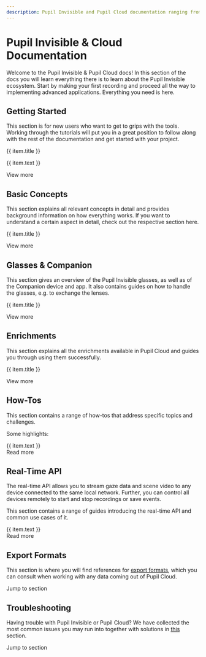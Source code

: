 ```yaml
---
description: Pupil Invisible and Pupil Cloud documentation ranging from getting started guides to explanations of advanced concepts, how-to guides, and references on export formats and APIs.
---
```

# Pupil Invisible & Cloud Documentation
Welcome to the Pupil Invisible & Pupil Cloud docs! In this section of the docs you will learn everything there is to learn about the Pupil Invisible ecosystem. Start by making your first recording and proceed all the way to implementing advanced applications. Everything you need is here.

## Getting Started
This section is for new users who want to get to grips with the tools. Working through the tutorials will put you in a great position to follow along with the rest of the documentation and get started with your project.

<div>
  <div class="grid grid-cols-1 sm-grid-cols-2 md-grid-cols-3 lg-grid-cols-2 xl-grid-cols-3 gap-8">
    <div v-for="(item,index) in gettingStarted">
      <v-img class="rounded" style="margin-bottom:32px;" :src="require(`../media/invisible/overview-${index + 1}.jpg`)"></v-img>
      <p class="caption--1 font-weight-bold pb-3">{{ item.title }}</p>
      <p class="caption--1">
        {{ item.text }}
      </p>
    </div>
  </div>
</div>

<router-link class="underline" to="/invisible/getting-started/first-recording">View more</router-link>

<v-divider />

## Basic Concepts
This section explains all relevant concepts in detail and provides background information on how everything works. If you want to understand a certain aspect in detail, check out the respective section here.

<div class="pb-4">
  <v-btn
    v-for="(item,index) in basicConcepts"
    :key="index"
    outline
    round
    color="primary"
    :to="item.link"
    style="font-weight:normal;"
  >
    {{ item.title }}
  </v-btn>
</div>

<router-link class="underline" to="/invisible/basic-concepts/">View more</router-link>

<v-divider />

## Glasses & Companion
This section gives an overview of the Pupil Invisible glasses, as well as of the Companion device and app. It also contains guides on how to handle the glasses, e.g. to exchange the lenses.

<div class="pb-4">
  <v-btn
    v-for="(item,index) in glassesAndCompanion"
    :key="index"
    outline
    round
    color="primary"
    :to="item.link"
    style="font-weight:normal;"
  >
    {{ item.title }}
  </v-btn>
</div>

<router-link class="underline" to="/invisible/glasses-and-companion/technical-overview/">View more</router-link>

<v-divider />

## Enrichments
This section explains all the enrichments available in Pupil Cloud and guides you through using them successfully.

<div class="pb-4">
  <v-btn
    v-for="(item,index) in enrichments"
    :key="index"
    outline
    round
    color="primary"
    :to="item.link"
    style="font-weight:normal;"
  >
    {{ item.title }}
  </v-btn>
</div>

<router-link class="underline" to="/invisible/enrichments/">View more</router-link>

<v-divider />

## How-Tos
This section contains a range of how-tos that address specific topics and challenges.

Some highlights:

<div class="howto-container">
  <v-expansion-panel v-model="panel">
    <v-expansion-panel-content
      v-for="(item, index) in panelContent"
      :key="index"
      hide-actions
    >
      <template v-slot:header>
        <div class="flex">
          <div style="width:16px;margin-right:8px">{{ panel == index ? '-' : '+' }}</div>
          <span>{{ item.title }}</span>
        </div>
      </template>
      <v-card>
        <v-card-text class="pt-0 pl-5">
          <div class="pb-2">
            {{ item.text }}
          </div>
          <router-link class="underline" :to="item.link">Read more</router-link>
        </v-card-text>
      </v-card>
    </v-expansion-panel-content>
  </v-expansion-panel>
</div>

<v-divider />

## Real-Time API
The real-time API allows you to stream gaze data and scene video to any device connected to the same local network. Further, you can control all devices remotely to start and stop recordings or save events.

This section contains a range of guides introducing the real-time API and common use cases of it.

<div class="howto-container">
  <v-expansion-panel v-model="panel">
    <v-expansion-panel-content
      v-for="(item, index) in realTimeAPI"
      :key="index"
      hide-actions
    >
      <template v-slot:header>
        <div class="flex">
          <div style="width:16px;margin-right:8px">{{ panel == index ? '-' : '+' }}</div>
          <span>{{ item.title }}</span>
        </div>
      </template>
      <v-card>
        <v-card-text class="pt-0 pl-5">
          <div class="pb-2">
            {{ item.text }}
          </div>
          <router-link class="underline" :to="item.link">Read more</router-link>
        </v-card-text>
      </v-card>
    </v-expansion-panel-content>
  </v-expansion-panel>
</div>

<v-divider />

## Export Formats
This section is where you will find references for [export formats](/invisible/reference/export-formats), which you can consult when working with any data coming out of Pupil Cloud.

<router-link class="underline" to="/invisible/reference/export-formats">Jump to section</router-link>

<v-divider />

## Troubleshooting
Having trouble with Pupil Invisible or Pupil Cloud? We have collected the most common issues you may run into together with solutions in [this](/invisible/troubleshooting) section.

<router-link class="underline" to="/invisible/troubleshooting">Jump to section</router-link>

<script>
export default {
  data() {
    return {
      panel: null,
      gettingStarted: [
        {
          title: "Make Your First Recording",
          text: "Using your Pupil Invisible eye tracking system for the first time? Follow these steps to make your first recording!",
        },
        {
          title: "Understand The Ecosystem",
          text: "The Pupil Invisible ecosystem contains a range of tools that support you during data collection and data analysis. Learn more about all the tools available to power your eye tracking research!",
        },
        {
          title: "Analyse Recordings in Pupil Cloud",
          text: "This guide shows you how to go from newly uploaded Pupil Invisible recordings to enriched data ready for analysis and download using Pupil Cloud.",
        }
      ],
      panelContent: [
        {
          title: "Monitor your Data Collection in Real-Time",
          text: "All data generated by Pupil Invisible can be monitored in real-time using the Pupil Invisible Monitor app. To access the app simply visit pi.local in your browser while being connected to the same WiFi network as your Companion Device.",
          link: "/invisible/how-tos/data-collection-with-the-companion-app/monitor-your-data-collection-in-real-time",
        },
        {
          title: "Sync with External Sensors",
          text: "Many experimental setups record data from multiple sensors in parallel. This data needs to be synced temporally for a joint analysis. This guide explains how to achieve that!",
          link: "/invisible/how-tos/advanced-analysis/syncing-sensors/",
        },
      ],
      realTimeAPI: [
        {
          title: "Introduction",
          text: "Get started using the real-time API here! This guide shows you how to get things running and what the available API calls are.",
          link: "/invisible/real-time-api/introduction/",
        },
        {
          title: "Track your Experiment Progress using Events",
          text: "Running a data collection for an experiment can be an organizational challenge. Using events, tracking the progress of an experiment becomes very easy and can often be fully automated though. Follow this guide to see how!",
          link: "/invisible/real-time-api/track-your-experiment-progress-using-events/",
        },
      ],
      basicConcepts: [
        {
          title: "Gaze",
          link: "/invisible/basic-concepts/data-streams/#gaze",
        },
        {
          title: "Fixations",
          link: "/invisible/basic-concepts/data-streams/#fixations",
        },
        {
          title: "Wearers",
          link: "/invisible/basic-concepts/basic-concepts/#wearers",
        },
        {
          title: "Templates",
          link: "/invisible/basic-concepts/basic-concepts/#templates",
        },
      ],
      glassesAndCompanion: [
        {
          title: "Technical Overview",
          link: "/invisible/glasses-and-companion/technical-overview/",
        },
        {
          title: "Companion Device",
          link: "/invisible/glasses-and-companion/companion-device/",
        },
        {
          title: "Exchanging Lenses",
          link: "/invisible/glasses-and-companion/hardware-handling/exchange-lenses/",
        },
      ],
      enrichments: [
        {
          title: "Reference Image Mapper",
          link: "/invisible/enrichments/reference-image-mapper/",
        },
        {
          title: "Marker Mapper",
          link: "/invisible/enrichments/marker-mapper/",
        },
        {
          title: "Face Mapper",
          link: "/invisible/enrichments/face-mapper/",
        },
        {
          title: "Gaze Overlay",
          link: "/invisible/enrichments/gaze-overlay/",
        },
        {
          title: "Raw Data Exporter",
          link: "/invisible/enrichments/raw-data/",
        },
      ],
    };
  },
}
</script>
